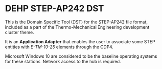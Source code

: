 # DEHP STEP-AP242 DST

This is the Domain Specific Tool (DST) for the STEP-AP242 file format, included  as a part of the Thermo-Mechanical Engineering development cluster theme.

It is an **Application Adapter** that enables the user to associate some STEP entities with *E-TM-10-25* elements through the CDP4.

Microsoft Windows 10 are considered to be the baseline operating systems for these stations. Network access to the hub is required.
